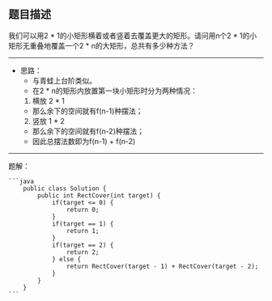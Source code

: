 ## 题目描述

我们可以用2 * 1的小矩形横着或者竖着去覆盖更大的矩形。请问用n个2 * 1的小矩形无重叠地覆盖一个2 * n的大矩形，总共有多少种方法？
***

- 思路： 
  - 与青蛙上台阶类似。
  - 在2 * n的矩形内放置第一块小矩形时分为两种情况：
  1. 横放 2 * 1
  - 那么余下的空间就有f(n-1)种摆法；
  2. 竖放 1 * 2
  - 那么余下的空间就有f(n-2)种摆法；
  - 因此总摆法数即为f(n-1) + f(n-2)
***

题解：

    ```java
        public class Solution {
            public int RectCover(int target) {
                if(target <= 0) {
                    return 0;
                }
                if(target == 1) {
                    return 1;
                }
                if(target == 2) {
                    return 2;
                } else {
                    return RectCover(target - 1) + RectCover(target - 2);
                }
            }
        }
    ```